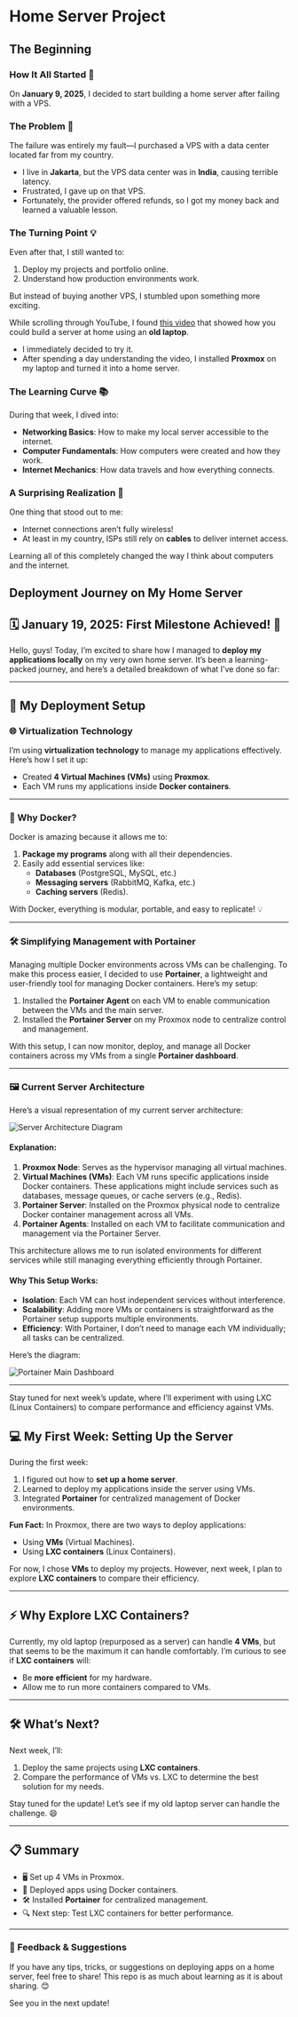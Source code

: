 
# Home Server Project

## The Beginning

### How It All Started 🚀  

On **January 9, 2025**, I decided to start building a home server after failing with a VPS.  

### The Problem 🤦  
The failure was entirely my fault—I purchased a VPS with a data center located far from my country.  
- I live in **Jakarta**, but the VPS data center was in **India**, causing terrible latency.  
- Frustrated, I gave up on that VPS.  
- Fortunately, the provider offered refunds, so I got my money back and learned a valuable lesson.  

### The Turning Point 💡  
Even after that, I still wanted to:  
1. Deploy my projects and portfolio online.  
2. Understand how production environments work.  

But instead of buying another VPS, I stumbled upon something more exciting.  

While scrolling through YouTube, I found [this video](https://www.youtube.com/watch?v=wMSxYOZMl0U&feature=youtu.be) that showed how you could build a server at home using an **old laptop**.  
- I immediately decided to try it.  
- After spending a day understanding the video, I installed **Proxmox** on my laptop and turned it into a home server.  

### The Learning Curve 📚  
During that week, I dived into:  
- **Networking Basics**: How to make my local server accessible to the internet.  
- **Computer Fundamentals**: How computers were created and how they work.  
- **Internet Mechanics**: How data travels and how everything connects.  

### A Surprising Realization 🤔  
One thing that stood out to me:  
- Internet connections aren’t fully wireless!  
- At least in my country, ISPs still rely on **cables** to deliver internet access.  

Learning all of this completely changed the way I think about computers and the internet.  

## Deployment Journey on My Home Server

## 🗓️ January 19, 2025: First Milestone Achieved! 🎉

Hello, guys! Today, I’m excited to share how I managed to **deploy my applications locally** on my very own home server. It’s been a learning-packed journey, and here’s a detailed breakdown of what I’ve done so far:

---

## 🚀 My Deployment Setup

### 🌐 Virtualization Technology
I’m using **virtualization technology** to manage my applications effectively. Here’s how I set it up:
- Created **4 Virtual Machines (VMs)** using **Proxmox**.
- Each VM runs my applications inside **Docker containers**.

---

### 🐳 Why Docker?  
Docker is amazing because it allows me to:
1. **Package my programs** along with all their dependencies.
2. Easily add essential services like:
   - **Databases** (PostgreSQL, MySQL, etc.)
   - **Messaging servers** (RabbitMQ, Kafka, etc.)
   - **Caching servers** (Redis).

With Docker, everything is modular, portable, and easy to replicate! 💡

---
### 🛠️ Simplifying Management with Portainer

Managing multiple Docker environments across VMs can be challenging. To make this process easier, I decided to use **Portainer**, a lightweight and user-friendly tool for managing Docker containers. Here’s my setup:  

1. Installed the **Portainer Agent** on each VM to enable communication between the VMs and the main server.  
2. Installed the **Portainer Server** on my Proxmox node to centralize control and management.  

With this setup, I can now monitor, deploy, and manage all Docker containers across my VMs from a single **Portainer dashboard**.  

---

### 🖼️ Current Server Architecture

Here’s a visual representation of my current server architecture:  

![Server Architecture Diagram](../images/server-architecture-week-1.png)  

#### Explanation:
1. **Proxmox Node**: Serves as the hypervisor managing all virtual machines.  
2. **Virtual Machines (VMs)**: Each VM runs specific applications inside Docker containers. These applications might include services such as databases, message queues, or cache servers (e.g., Redis).  
3. **Portainer Server**: Installed on the Proxmox physical node to centralize Docker container management across all VMs.  
4. **Portainer Agents**: Installed on each VM to facilitate communication and management via the Portainer Server.  

This architecture allows me to run isolated environments for different services while still managing everything efficiently through Portainer.  

#### Why This Setup Works:
- **Isolation**: Each VM can host independent services without interference.  
- **Scalability**: Adding more VMs or containers is straightforward as the Portainer setup supports multiple environments.  
- **Efficiency**: With Portainer, I don’t need to manage each VM individually; all tasks can be centralized.  

Here’s the diagram:  

![Portainer Main Dashboard](../images/portainer.png)  

---  
Stay tuned for next week’s update, where I’ll experiment with using LXC (Linux Containers) to compare performance and efficiency against VMs.  


## 💻 My First Week: Setting Up the Server

During the first week:
1. I figured out how to **set up a home server**.
2. Learned to deploy my applications inside the server using VMs.  
3. Integrated **Portainer** for centralized management of Docker environments.

**Fun Fact:** In Proxmox, there are two ways to deploy applications:
- Using **VMs** (Virtual Machines).
- Using **LXC containers** (Linux Containers).

For now, I chose **VMs** to deploy my projects. However, next week, I plan to explore **LXC containers** to compare their efficiency.

---

## ⚡ Why Explore LXC Containers?

Currently, my old laptop (repurposed as a server) can handle **4 VMs**, but that seems to be the maximum it can handle comfortably. I’m curious to see if **LXC containers** will:
- Be **more efficient** for my hardware.
- Allow me to run more containers compared to VMs.

---

## 🛠️ What’s Next?

Next week, I’ll:
1. Deploy the same projects using **LXC containers**.
2. Compare the performance of VMs vs. LXC to determine the best solution for my needs.

Stay tuned for the update! Let’s see if my old laptop server can handle the challenge. 😄

---

## 📋 Summary
- 🖥️ Set up 4 VMs in Proxmox.
- 🐳 Deployed apps using Docker containers.
- 🛠️ Installed **Portainer** for centralized management.
- 🔍 Next step: Test LXC containers for better performance.

---

### 🌟 Feedback & Suggestions
If you have any tips, tricks, or suggestions on deploying apps on a home server, feel free to share! This repo is as much about learning as it is about sharing. 😊

See you in the next update!
